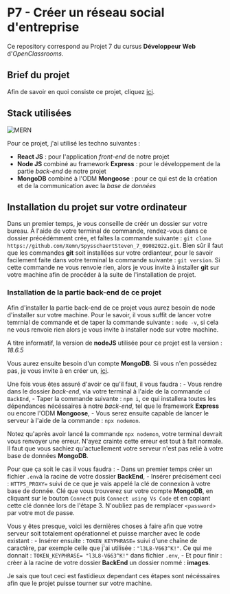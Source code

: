 # P7 - Créer un réseau social d'entreprise

Ce repository correspond au Projet 7 du cursus **Développeur Web** d'*OpenClassrooms*.

## Brief du projet

Afin de savoir en quoi consiste ce projet, cliquez [ici](/scenario.pdf).

## Stack utilisées

![MERN](https://i0.wp.com/leblogducodeur.fr/wp-content/uploads/2019/12/1_Y5S3wOm52_4iYusUagbEtw.jpeg?fit=1300%2C744&ssl=1)

Pour ce projet, j'ai utilisé les techno suivantes : 

 - **React JS** : pour l'application *front-end* de notre projet
 - **Node JS** combiné au framework **Express** : pour le développement de la partie *back-end* de notre projet
 - **MongoDB** combiné à l'ODM **Mongoose** : pour ce qui est de la création et de la communication avec la *base de données*

## Installation du projet sur votre ordinateur

Dans un premier temps, je vous conseille de créér un dossier sur votre bureau. À l'aide de votre terminal de commande, rendez-vous dans ce dossier précédémment crée, et faîtes la commande suivante : `git clone https://github.com/Xemn/SpysschaertSteven_7_09082022.git`.
Bien sûr il faut que les commandes **git** soit installées sur votre ordianteur, pour le savoir facilement faite dans votre terminal la commande suivante : `git version`. Si cette commande ne vous renvoie rien, alors je vous invite à installer **git** sur votre machine afin de procéder à la suite de l'installation de projet.

### Installation de la partie back-end de ce projet 

Afin d'installer la partie back-end de ce projet vous aurez besoin de node d'installer sur votre machine. Pour le savoir, il vous suffit de lancer votre temrnial de commande et de taper la commande suivante : `node -v`, si cela ne vous renvoie rien alors je vous invite à installer node sur votre machine.

A titre informatif, la version de **nodeJS** utilisée pour ce projet est la version : *18.6.5*

Vous aurez ensuite besoin d'un compte **MongoDB**. Si vous n'en possédez pas, je vous invite à en créer un, [ici](https://account.mongodb.com/account/register).

Une fois vous êtes assuré d'avoir ce qu'il faut, il vous faudra : 
    - Vous rendre dans le dossier *back-end*, via votre terminal à l'aide de la commande `cd BackEnd`,
    - Taper la commande suivante : `npm i`, ce qui installera toutes les dépendances nécéssaires à notre *back-end*, tel que le framework **Express** ou encore l'ODM **Mongoose**,
    - Vous serez ensuite capable de lancer le serveur à l'aide de la commande : `npx nodemon`.

Notez qu'après avoir lancé la commande `npx nodemon`, votre terminal devrait vous renvoyer une erreur. N'ayez crainte cette erreur est tout à fait normale.
Il faut que vous sachiez qu'actuellement votre serveur n'est pas relié à votre base de données **MongoDB**.

Pour que ça soit le cas il vous faudra : 
    - Dans un premier temps créer un fichier `.env`à la racine de votre dossier **BackEnd**,
    - Insérer précisément ceci : `HTTPS_PROXY=` suivi de ce que je vais appelé la clé de connexion à votre base de donnée. Clé que vous trouverez sur votre compte **MongoDB**, en cliquant sur le bouton `Connect` puis `Connect using Vs Code` et en copiant cette clé donnée lors de l'étape 3. N'oubliez pas de remplacer `<password>` par votre mot de passe.

Vous y êtes presque, voici les dernières choses à faire afin que votre serveur soit totalement opérationnel et puisse marcher avec le code existant : 
     - Insérer ensuite : `TOKEN_KEYPHRASE=` suivi d'une chaîne de caractère,
    par exemple celle que j'ai utilisée : `"l3L8-V663^K!"`. Ce qui me donnait : `TOKEN_KEYPHRASE= "l3L8-V663^K!"` dans fichier `.env`,
    - Et pour finir : crèer à la racine de votre dossier **BackEnd** un dossier nommé : **images**.

Je sais que tout ceci est fastidieux dependant ces étapes sont nécéssaires afin que le projet puisse tourner sur votre machine.

